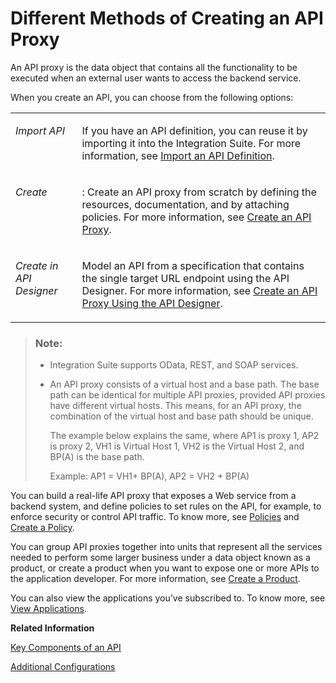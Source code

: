 <!-- loio4ac0431ddc80469ca31dcd938edc9076 -->

# Different Methods of Creating an API Proxy

An API proxy is the data object that contains all the functionality to be executed when an external user wants to access the backend service.

When you create an API, you can choose from the following options:


<table>
<tr>
<td valign="top">

*Import API*

</td>
<td valign="top">

If you have an API definition, you can reuse it by importing it into the Integration Suite. For more information, see [Import an API Definition](import-an-api-definition-9342a93.md).

</td>
</tr>
<tr>
<td valign="top">

*Create*

</td>
<td valign="top">

: Create an API proxy from scratch by defining the resources, documentation, and by attaching policies. For more information, see [Create an API Proxy](create-an-api-proxy-c0842d5.md).

</td>
</tr>
<tr>
<td valign="top">

*Create in API Designer*

</td>
<td valign="top">

Model an API from a specification that contains the single target URL endpoint using the API Designer. For more information, see [Create an API Proxy Using the API Designer](create-an-api-proxy-using-the-api-designer-26e1bbd.md).

</td>
</tr>
</table>

> ### Note:  
> -   Integration Suite supports OData, REST, and SOAP services.
> -   An API proxy consists of a virtual host and a base path. The base path can be identical for multiple API proxies, provided API proxies have different virtual hosts. This means, for an API proxy, the combination of the virtual host and base path should be unique.
> 
>     The example below explains the same, where AP1 is proxy 1, AP2 is proxy 2, VH1 is Virtual Host 1, VH2 is the Virtual Host 2, and BP\(A\) is the base path.
> 
>     Example: AP1 = VH1+ BP\(A\), AP2 = VH2 + BP\(A\)

You can build a real-life API proxy that exposes a Web service from a backend system, and define policies to set rules on the API, for example, to enforce security or control API traffic. To know more, see [Policies](policies-7e4f3e5.md) and [Create a Policy](create-a-policy-c90b895.md).

You can group API proxies together into units that represent all the services needed to perform some larger business under a data object known as a product, or create a product when you want to expose one or more APIs to the application developer. For more information, see [Create a Product](create-a-product-d769622.md).

You can also view the applications you’ve subscribed to. To know more, see [View Applications](view-applications-feac368.md).

**Related Information**  


[Key Components of an API](key-components-of-an-api-19c0654.md "This section introduces you to some of the key components of an API that you need to know before building APIs.")

[Additional Configurations](additional-configurations-de7285c.md " ")

